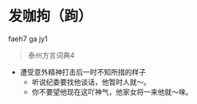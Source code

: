 # 发咖拘（跔）
faeh7 ga jy1
> 泰州方言词典4
- 遭受意外精神打击后一时不知所措的样子
  - 听说纪委要找他谈话，他暂时人就～。
  - 你不要望他现在这吖神气，他家女将一来他就～唻。

